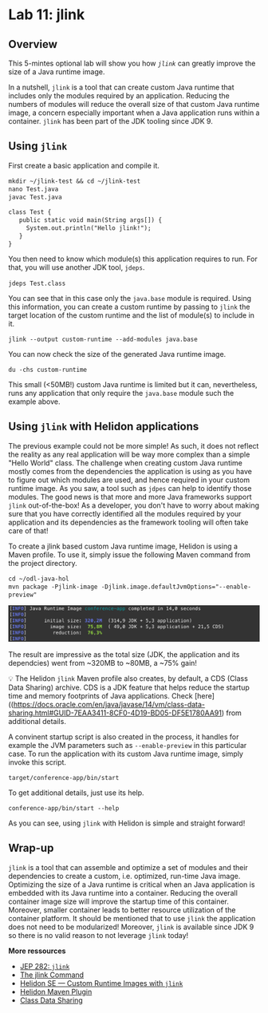 # Lab 11: jlink

## Overview

This 5-mintes optional lab will show you how *`jlink`* can greatly improve the size of a Java runtime image.

In a nutshell, `jlink` is a tool that can create custom Java runtime that includes only the modules required by an application. Reducing the numbers of modules will reduce the overall size of that custom Java runtime image, a concern especially important when a Java application runs within a container. `jlink` has been part of the JDK tooling since JDK 9.

## Using `jlink`


First create a basic application and compile it.


```
mkdir ~/jlink-test && cd ~/jlink-test
nano Test.java
javac Test.java
```

```
class Test {
   public static void main(String args[]) {
     System.out.println("Hello jlink!");
   }
}
```

You then need to know which module(s) this application requires to run. For that, you will use another JDK tool, `jdeps`.

`jdeps Test.class`

You can see that in this case only the `java.base` module is required. Using this information, you can create a custom runtime by passing to `jlink` the target location of the custom runtime and the list of module(s) to include in it.

```
jlink --output custom-runtime --add-modules java.base
```

You can now check the size of the generated Java runtime image.

```
du -chs custom-runtime
```

This small (<50MB!) custom Java runtime is limited but it can, nevertheless, runs any application that only require the `java.base` module such the example above.


## Using `jlink` with Helidon applications 


The previous example could not be more simple! As such, it does not reflect the reality as any real application will be way more complex than a simple "Hello World" class. The challenge when creating custom Java runtime mostly comes from the dependencies the application is using as you have to figure out which modules are used, and hence required in your custom runtime image. As you saw, a tool such as `jdpes` can help to identify those modules. The good news is that more and more Java frameworks support `jlink` out-of-the-box! As a developer, you don't have to worry about making sure that you have correctly identified all the modules required by your application and its dependencies as the framework tooling will often take care of that!

To create a jlink based custom Java runtime image, Helidon is using a Maven profile. To use it, simply issue the following Maven command from the project directory.

```
cd ~/odl-java-hol
mvn package -Pjlink-image -Djlink.image.defaultJvmOptions="--enable-preview"
```

![](./images/lab11-1.png " ")

The result are impressive as the total size (JDK, the application and its dependcies) went from ~320MB to ~80MB, a ~75% gain!

💡 The Helidon `jlink` Maven profile also creates, by default, a CDS (Class Data Sharing) archive. CDS is a JDK feature that helps reduce the startup time and memory footprints of Java applications. Check [here]((https://docs.oracle.com/en/java/javase/14/vm/class-data-sharing.html#GUID-7EAA3411-8CF0-4D19-BD05-DF5E1780AA91) from additional details.

A convinent startup script is also created in the process, it handles for example the JVM parameters such as `--enable-preview` in this particular case. To run the application with its custom Java runtime image, simply invoke this script.

```
target/conference-app/bin/start
```

To get additional details, just use its help.
```
conference-app/bin/start --help
```

As you can see, using `jlink` with Helidon is simple and straight forward!


## Wrap-up

`jlink` is a tool that can assemble and optimize a set of modules and their dependencies to create a custom, i.e. optimized, run-time Java image. Optimizing the size of a Java runtime is critical when an Java application is embedded with its Java runtime into a container. Reducing the overall container image size will improve the startup time of this container. Moreover, smaller container leads to better resource utilization of the container platform.  It should be mentioned that to use `jlink` the application does not need to be modularized! Moreover, `jlink` is available since JDK 9 so there is no valid reason to not leverage `jlink` today!

**More ressources**
* [JEP 282: `jlink`](https://openjdk.java.net/jeps/282)
* [The jlink Command](https://docs.oracle.com/en/java/javase/14/docs/specs/man/jlink.html)
* [Helidon SE — Custom Runtime Images with `jlink`](https://helidon.io/docs/v2/#/se/guides/37_jlink_image)
* [Helidon Maven Plugin](https://github.com/oracle/helidon-build-tools/tree/master/helidon-maven-plugin#goal-jlink-image)
* [Class Data Sharing](https://docs.oracle.com/en/java/javase/14/vm/class-data-sharing.html#GUID-7EAA3411-8CF0-4D19-BD05-DF5E1780AA91)



 







